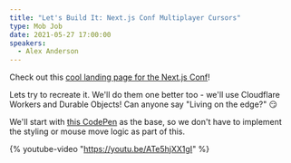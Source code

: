 ```yaml
---
title: "Let's Build It: Next.js Conf Multiplayer Cursors"
type: Mob Job
date: 2021-05-27 17:00:00
speakers:
  - Alex Anderson
---
```


Check out this [cool landing page for the Next.js Conf](https://nextjs.org/conf)!

Lets try to recreate it. We'll do them one better too - we'll use Cloudflare Workers and Durable Objects! Can anyone say "Living on the edge?" 😏

We'll start with [this CodePen](https://codepen.io/alexanderson1993/pen/xxqRJdN?editors=1111) as the base, so we don't have to implement the styling or mouse move logic as part of this.

{% youtube-video "https://youtu.be/ATe5hjXX1gI" %}
